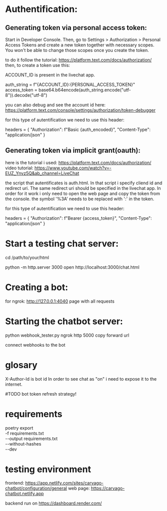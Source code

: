 # Authentification:

## Generating token via personal access token:
Start in Developer Console. Then, go to Settings > Authorization > Personal Access Tokens and create a new token together with necessary scopes. You won't be able to change those scopes once you create the token.

to do it follow the tutorial: https://platform.text.com/docs/authorization/
then, to create a token use this: 

ACCOUNT_ID is present in the livechat app.

auth_string = f"{ACCOUNT_ID}:{PERSONAL_ACCESS_TOKEN}"
access_token = base64.b64encode(auth_string.encode("utf-8")).decode("utf-8")

you can also debug and see the account id here: https://platform.text.com/console/settings/authorization/token-debugger

for this type of autentification we need to use this header:

headers = {
    "Authorization": f"Basic {auth_encoded}",
    "Content-Type": "application/json"
}

## Generating token via implicit grant(oauth):
here is the tutorial i used: https://platform.text.com/docs/authorization/
video tutorial: https://www.youtube.com/watch?v=-EUZ_Ynvz5Q&ab_channel=LiveChat

the script that autentificates is auth.html. In that script i specify cliend id and redirect uri. The same redirect uri should be specified in the livechat app.
In order for it work i only need to open the web page and copy the token from the console.
the symbol '%3A' needs to be replaced with ':' in the token.

for this type of autentification we need to use this header:

headers = {
    "Authorization": f"Bearer {access_token}",
    "Content-Type": "application/json"
}

# Start a testing chat server:
cd /path/to/your/html

python -m http.server 3000
open http://localhost:3000/chat.html


# Creating a bot:


for ngrok:
http://127.0.0.1:4040 page with all requests

# Starting the chatbot server:
python webhook_tester.py
ngrok http 5000
copy forward url

connect webhooks to the bot

# glosary
X-Author-Id is bot id
In order to see chat as "on" i need to expose it to the internet.


#TODO
bot token refresh strategy!

# requirements
poetry export \
  -f requirements.txt \
  --output requirements.txt \
  --without-hashes \
  --dev
# testing environment
frontend: https://app.netlify.com/sites/carvago-chatbot/configuration/general
web page: https://carvago-chatbot.netlify.app

backend run on https://dashboard.render.com/